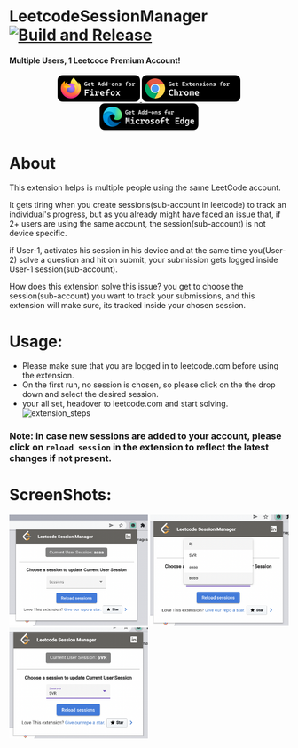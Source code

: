 # LeetcodeSessionManager [![Build and Release](https://github.com/pawanjenu/LeetcodeSessionManager/actions/workflows/main.yml/badge.svg?branch=master)](https://github.com/pawanjenu/LeetcodeSessionManager/actions/workflows/main.yml)
#### Multiple Users, 1 Leetcoce Premium Account!
<p align="center">
  <a href="https://addons.mozilla.org/en-US/firefox/addon/leetsessionmanager/" target="_blank">
    <img width="149" height="48" src="badges/Firefox.png?raw=true">
  </a>
  <a href="https://chrome.google.com/webstore/detail/nophchlleabfnhjonhnhjiacdjhjkghb" target="_blank">
  <img width="178" height="48" src="badges/Chrome.png?raw=true">
  </a>
  <a href="https://microsoftedge.microsoft.com/addons/detail/jpijebggajegceaheogkhmmgdbfpbkla" target="_blank">
  <img width="178" height="48" src="badges/Edge.png?raw=true">
  </a>
</p>

# About
This extension helps is multiple people using the same LeetCode account.

It gets tiring when you create sessions(sub-account in leetcode) to track an individual's progress, but as you already might have faced an issue that, if 2+ users are using the same account, the session(sub-account) is not device specific.

if User-1, activates his session in his device and at the same time you(User-2) solve a question and hit on submit, your submission gets logged inside User-1 session(sub-account).

How does this extension solve this issue?
you get to choose the session(sub-account) you want to track your submissions, and this extension will make sure, its tracked inside your chosen session.

# Usage:
* Please make sure that you are logged in to leetcode.com before using the extension.
* On the first run, no session is chosen, so please click on the the drop down and select the desired session.
* your all set, headover to leetcode.com and start solving.
![extension_steps](https://user-images.githubusercontent.com/30225325/148636930-6e37eaab-ebb2-4464-882d-359988eec111.gif)

### Note: in case new sessions are added to your account, please click on `reload session` in the extension to reflect the latest changes if not present.

# ScreenShots:
<img src="src/assets/screenshots/Screenshot-1.png" width="250" height="200" /> <img src="src/assets/screenshots/Screenshot-2.png" width="250" height="200" />  <img src="src/assets/screenshots/Screenshot-3.png" width="250" height="200" />
